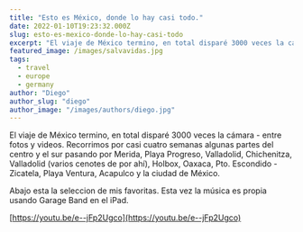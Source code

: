 ```yaml
---
title: "Esto es México, donde lo hay casi todo."
date: 2022-01-10T19:23:32.000Z
slug: esto-es-mexico-donde-lo-hay-casi-todo
excerpt: "El viaje de México termino, en total disparé 3000 veces la cámara - entre fotos y videos. Recorrimos por casi cuatro semanas algunas partes del centro y el sur..."
featured_image: /images/salvavidas.jpg
tags:
  - travel
  - europe
  - germany
author: "Diego"
author_slug: "diego"
author_image: "/images/authors/diego.jpg"
---
```


El viaje de México termino, en total disparé 3000 veces la cámara - entre fotos y videos. Recorrimos por casi cuatro semanas algunas partes del centro y el sur pasando por Merida, Playa Progreso, Valladolid, Chichenitza, Valladolid (varios cenotes de por ahí), Holbox, Oaxaca, Pto. Escondido - Zicatela, Playa Ventura, Acapulco y la ciudad de México.

Abajo esta la seleccion de mis favoritas. Esta vez la música es propia usando Garage Band en el iPad.  
  
[https://youtu.be/e--jFp2Ugco](https://youtu.be/e--jFp2Ugco)